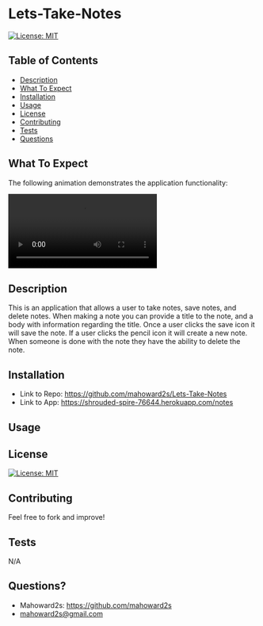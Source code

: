 # Lets-Take-Notes

[![License: MIT](https://img.shields.io/badge/License-MIT-yellow.svg)](https://opensource.org/licenses/MIT)

## Table of Contents
- [Description](#description)
- [What To Expect](#what-to-expect)
- [Installation](#installation)
- [Usage](#usage)
- [License](#license)
- [Contributing](#contributing)
- [Tests](#tests)
- [Questions](#questions)

## What To Expect

The following animation demonstrates the application functionality:

![Lets-Take-Notes](./public/assets/giph/Demo_video.mp4)

## Description
This is an application that allows a user to take notes, save notes, and delete notes.   When making a note you can provide a title to the note, and a body with information regarding the title.   Once a user clicks the save icon it will save the note.  If a user clicks the pencil icon it will create a new note.   When someone is done with the note they have the ability to delete the note. 

## Installation
- Link to Repo:
https://github.com/mahoward2s/Lets-Take-Notes
- Link to App:
https://shrouded-spire-76644.herokuapp.com/notes

## Usage 

## License
[![License: MIT](https://img.shields.io/badge/License-MIT-yellow.svg)](https://opensource.org/licenses/MIT)

## Contributing
Feel free to fork and improve!

## Tests
N/A

## Questions?
- Mahoward2s: https://github.com/mahoward2s
- mahoward2s@gmail.com